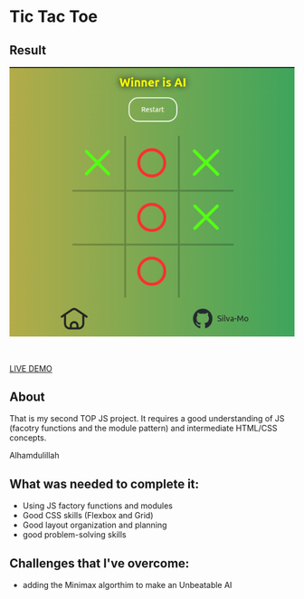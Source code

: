 # Tic Tac Toe
## Result
![preview page](imgs/preview.png)

</br>

[LIVE DEMO](https://github.com/Silva-Mo/Tic-Tac-Toe)

## About
That is my second TOP JS project. It requires a good understanding of JS (facotry functions and the module pattern) and intermediate HTML/CSS concepts.

Alhamdulillah

## What was needed to complete it:
- Using JS factory functions and modules
- Good CSS skills (Flexbox and Grid)
- Good layout organization and planning
- good problem-solving skills

## Challenges that I've overcome: 
- adding the Minimax algorthim to make an Unbeatable AI